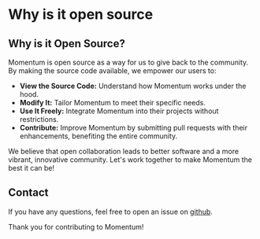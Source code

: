 # Why is it open source

## Why is it Open Source?

Momentum is open source as a way for us to give back to the community. By making the source code available, we empower our users to:

* **View the Source Code:** Understand how Momentum works under the hood.
* **Modify It:** Tailor Momentum to meet their specific needs.
* **Use It Freely:** Integrate Momentum into their projects without restrictions.
* **Contribute:** Improve Momentum by submitting pull requests with their enhancements, benefiting the entire community.

We believe that open collaboration leads to better software and a more vibrant, innovative community. Let's work together to make Momentum the best it can be!

## Contact

If you have any questions, feel free to open an issue on [github](https://github.com/getmomentum/momentum-core/issues).

Thank you for contributing to Momentum!
